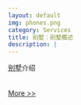 ```yaml
---
layout: default
img: phones.png
category: Services
title: 别墅：别墅概述
description: |
---
```

 [别墅](https://www.zunar.com.cn/)介绍
 <br> <br> <br>
 <a class="button tiny radius" href="https://www.zunar.com.cn/">More >></a>